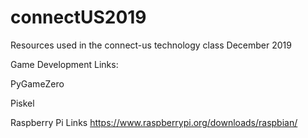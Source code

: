 # connectUS2019
Resources used in the connect-us technology class December 2019

Game Development Links:

PyGameZero

Piskel

Raspberry Pi Links
https://www.raspberrypi.org/downloads/raspbian/
